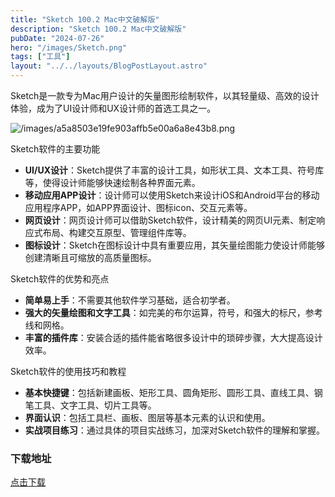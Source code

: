 ```yaml
---
title: "Sketch 100.2 Mac中文破解版"
description: "Sketch 100.2 Mac中文破解版"
pubDate: "2024-07-26"
hero: "/images/Sketch.png"
tags: ["工具"]
layout: "../../layouts/BlogPostLayout.astro"
---
```


Sketch是一款专为Mac用户设计的矢量图形绘制软件，以其轻量级、高效的设计体验，成为了UI设计师和UX设计师的首选工具之一。 

![/images/a5a8503e19fe903affb5e00a6a8e43b8.png](/images/1689821475288696.png)

Sketch软件的主要功能
- **UI/UX设计**：Sketch提供了丰富的设计工具，如形状工具、文本工具、符号库等，使得设计师能够快速绘制各种界面元素。
- **移动应用APP设计**：设计师可以使用Sketch来设计iOS和Android平台的移动应用程序APP，如APP界面设计、图标icon、交互元素等。
- **网页设计**：网页设计师可以借助Sketch软件，设计精美的网页UI元素、制定响应式布局、构建交互原型、管理组件库等。
- **图标设计**：Sketch在图标设计中具有重要应用，其矢量绘图能力使设计师能够创建清晰且可缩放的高质量图标。

Sketch软件的优势和亮点
- **简单易上手**：不需要其他软件学习基础，适合初学者。
- **强大的矢量绘图和文字工具**：如完美的布尔运算，符号，和强大的标尺，参考线和网格。
- **丰富的插件库**：安装合适的插件能省略很多设计中的琐碎步骤，大大提高设计效率。

Sketch软件的使用技巧和教程
- **基本快捷键**：包括新建画板、矩形工具、圆角矩形、圆形工具、直线工具、钢笔工具、文字工具、切片工具等。
- **界面认识**：包括工具栏、画板、图层等基本元素的认识和使用。
- **实战项目练习**：通过具体的项目实战练习，加深对Sketch软件的理解和掌握。


### 下载地址

[点击下载](https://file.xiaobaoku.cc/Sketch%20100.2.dmg)

 


 
 





